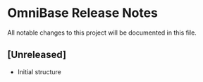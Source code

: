 <!-- === OmniNode:Metadata ===
author: OmniNode Team
copyright: OmniNode Team
created_at: '2025-05-28T12:40:25.956123'
description: Stamped by ONEX
entrypoint: python://RELEASE_NOTES.md
hash: 6fc55b126ee88b69a490abd217d422da1fcf22bf3729c958af452d8f9faf8c97
last_modified_at: '2025-05-29T11:50:14.654239+00:00'
lifecycle: active
meta_type: tool
metadata_version: 0.1.0
name: RELEASE_NOTES.md
namespace: omnibase.RELEASE_NOTES
owner: OmniNode Team
protocol_version: 0.1.0
runtime_language_hint: python>=3.11
schema_version: 0.1.0
state_contract: state_contract://default
tools: null
uuid: 7a253f79-99c5-4a2b-84d8-337deea838ac
version: 1.0.0

<!-- === /OmniNode:Metadata === -->


# OmniBase Release Notes

All notable changes to this project will be documented in this file.

## [Unreleased]
- Initial structure
